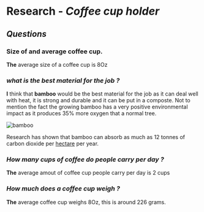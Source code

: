 # **Research** - *Coffee cup holder*
## ***Questions***
### Size of and average coffee cup. 
**The** average size of a coffee cup is 8Oz <br>
###
### ***what is the best material for the job ?***
**I** think that **bamboo** would be the best material for the job as it can deal well with heat, it is strong and durable and it can be put in a composte.
Not to mention the fact the growing bamboo has a very positive environmental impact as it produces 35% more oxygen that a normal tree.

![bamboo](https://user-images.githubusercontent.com/67267844/133244885-6967bf59-e024-4865-a432-1bfa3a090e68.jpg)

Research has shown that bamboo can absorb as much as 12 tonnes of carbon dioxide per [hectare](https://en.wikipedia.org/wiki/Hectare) per year.
### 
### ***How many cups of coffee do people carry per day ?***
**The** average amout of coffee cup people carry per day is 2 cups
###
### ***How much does a coffee cup weigh ?***
**The** average coffee cup weighs 8Oz, this is around 226 grams.
